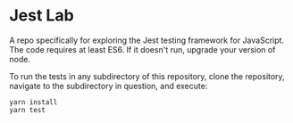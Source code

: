 # Jest Lab
A repo specifically for exploring the Jest testing framework for JavaScript. The code requires at least ES6. If it doesn't run, upgrade your version of node.

To run the tests in any subdirectory of this repository, clone the repository, navigate to the subdirectory in question, and execute:

```shell
yarn install
yarn test
```
